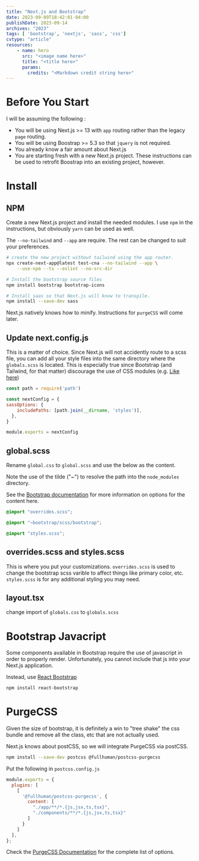 ```yaml
---
title: "Next.js and Bootstrap"
date: 2023-09-09T18:42:01-04:00
publishDate: 2023-09-14
archives: "2023"
tags: [ 'bootstrap', 'nextjs', 'sass', 'css']
cvtype: "article"
resources:
    - name: hero
      src: "<image name here>"
      title: "<title here>"
      params:
        credits: "<Markdown credit string here>"
---
```


# Before You Start

I will be assuming the following :

- You will be using Next.js >= 13 with `app` routing rather than the legacy
  `page` routing.
- You will be using Boostrap >= 5.3 so that `jquery` is not required.
- You already know a fair amount about Next.js
- You are starting fresh with a new Next.js project. These instructions can be
  used to retrofit Boostrap into an existing project, however.

# Install

## NPM
Create a new Next.js project and install the needed modules. I use `npm` in the
instructions, but obviously `yarn` can be used as well.


The `--no-tailwind` and `--app` are require. The rest can be changed to suit
your preferences.

```bash
# create the new project without tailwind using the app router.
npx create-next-app@latest test-cna --no-tailwind --app \
    --use-npm --ts --eslint --no-src-dir

# Install the bootstrap source files
npm install bootstrap bootstrap-icons

# Install saas so that Next.js will know to transpile.
npm install --save-dev sass 
```

Next.js natively knows how to minify. Instructions for `purgeCSS` will come
later.

## Update next.config.js

This is a matter of choice. Since Next.js will not accidently route to a scss
file, you can add all your style files into the same directory where the
`globals.scss` is located. This is especially true since Bootstrap (and
Tailwind, for that matter) discourage the use of CSS modules
(e.g. [Like here](https://tailwindcss.com/docs/reusing-styles))

```js
const path = require('path')

const nextConfig = {
sassOptions: {
    includePaths: [path.join(__dirname, 'styles')],
  },
}

module.exports = nextConfig
```

## global.scss

Rename `global.css` to `global.scss` and use the below as the content.

Note the use of the tilde ("~") to resolve the path into the
`node_modules` directory.

See the [Bootstrap
documentation](https://getbootstrap.com/docs/5.3/customize/sass/) for more
information on options for the content here.

```scss
@import "overrides.scss";

@import "~bootstrap/scss/bootstrap";

@import "styles.scss";

```

## overrides.scss and styles.scss
This is where you put your customizations. `overrides.scss` is used to change
the bootstrap scss varible to affect things like primary color, etc.
`styles.scss` is for any additional styling you may need.

## layout.tsx

change import of `globals.css` to `globals.scss`

# Bootstrap Javacript

Some components available in Bootstrap require the use of javascript in order
to properly render. Unfortunately, you cannot include that js into your Next.js
application.

Instead, use [React Bootstrap](https://react-bootstrap.netlify.app/)

```bash
npm install react-bootstrap
```

# PurgeCSS

Given the size of bootstrap, it is definitely a win to "tree shake" the css
bundle and remove all the class, etc that are not actually used.

Next.js knows about postCSS, so we will integrate PurgeCSS via postCSS.

```bash
npm install --save-dev postcss @fullhuman/postcss-purgecss
```

Put the following in `postcss.config.js`

```js
module.exports = {
  plugins: [
    [
      '@fullhuman/postcss-purgecss', {
        content: [
          "./app/**/*.{js,jsx,ts,tsx}",
          "./components/**/*.{js,jsx,ts,tsx}"
        ]
      }
    ]
  ],
};
```

Check the [PurgeCSS Documentation](https://purgecss.com/plugins/postcss.html)
for the complete list of options.
```
